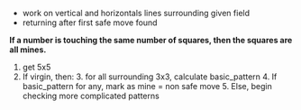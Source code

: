 * work on vertical and horizontals lines surrounding given field
* returning after first safe move found

**If a number is touching the same number of squares, then the squares are all mines.**

1. get 5x5
2. If virgin, then:
	3. for all surrounding 3x3, calculate basic_pattern
	4. If basic_pattern for any, mark as mine = non safe move
	5. Else, begin checking more complicated patterns